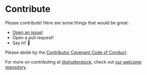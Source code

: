 # Contribute

Please contribute! Here are some things that would be great:
- [Open an issue!](https://github.com/shutterstock/node-common-errors/issues/new)
- Open a pull request!
- Say hi! :wave:

Please abide by the [Contributor Covenant Code of Conduct](CODE_OF_CONDUCT.md).

For more on contributing at [@shutterstock](https://github.com/shutterstock), check out [our welcome repository](https://github.com/shutterstock/welcome).
